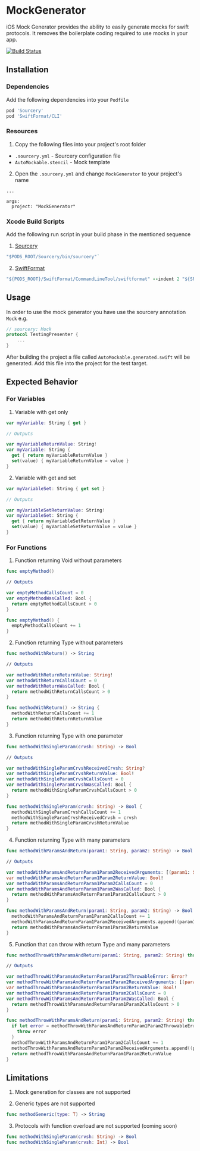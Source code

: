 # MockGenerator 

iOS Mock Generator provides the ability to easily generate mocks for swift protocols. It removes the boilerplate coding required to use mocks in your app.

[![Build Status](https://travis-ci.org/fssilva/MockGenerator.svg?branch=develop)](https://travis-ci.org/fssilva/MockGenerator)

## Installation

### Dependencies
Add the following dependencies into your `Podfile`

```ruby
pod 'Sourcery'
pod 'SwiftFormat/CLI'
```

### Resources
1. Copy the following files into your project's root folder


* `.sourcery.yml` - Sourcery configuration file
* `AutoMockable.stencil` - Mock template

2. Open the `.sourcery.yml` and change `MockGenerator` to your project's name
```
...

args:
  project: "MockGenerator"
```

### Xcode Build Scripts
Add the following run script in your build phase in the mentioned sequence

1. [Sourcery](https://github.com/krzysztofzablocki/Sourcery)
```ruby
"$PODS_ROOT/Sourcery/bin/sourcery"`
```

2. [SwiftFormat](https://github.com/nicklockwood/SwiftFormat)
```ruby
"${PODS_ROOT}/SwiftFormat/CommandLineTool/swiftformat" --indent 2 "${SRCROOT}/AutoMockable.generated.swift"
```

## Usage
In order to use the mock generator you have use the sourcery annotation `Mock` e.g.

```swift
// sourcery: Mock
protocol TestingPresenter {
    ...
}
```

After building the project a file called  `AutoMockable.generated.swift` will be generated. Add this file into the project for the test target.

## Expected Behavior

### For Variables
1. Variable with get only

```swift
var myVariable: String { get }

// Outputs

var myVariableReturnValue: String!
var myVariable: String {
  get { return myVariableReturnValue }
  set(value) { myVariableReturnValue = value }
}
```

2. Variable with get and set
```swift
var myVariableSet: String { get set }

// Outputs

var myVariableSetReturnValue: String!
var myVariableSet: String {
  get { return myVariableSetReturnValue }
  set(value) { myVariableSetReturnValue = value }
}
```

### For Functions

1. Function returning Void without parameters

```swift
func emptyMethod()

// Outputs

var emptyMethodCallsCount = 0
var emptyMethodWasCalled: Bool {
  return emptyMethodCallsCount > 0
}

func emptyMethod() {
  emptyMethodCallsCount += 1
}
```

2. Function returning Type without parameters

```swift
func methodWithReturn() -> String

// Outputs

var methodWithReturnReturnValue: String!
var methodWithReturnCallsCount = 0
var methodWithReturnWasCalled: Bool {
  return methodWithReturnCallsCount > 0
}

func methodWithReturn() -> String {
  methodWithReturnCallsCount += 1
  return methodWithReturnReturnValue
}
```

3. Function returning Type with one parameter

```swift
func methodWithSingleParam(crvsh: String) -> Bool

// Outputs

var methodWithSingleParamCrvshReceivedCrvsh: String?
var methodWithSingleParamCrvshReturnValue: Bool!
var methodWithSingleParamCrvshCallsCount = 0
var methodWithSingleParamCrvshWasCalled: Bool {
  return methodWithSingleParamCrvshCallsCount > 0
}

func methodWithSingleParam(crvsh: String) -> Bool {
  methodWithSingleParamCrvshCallsCount += 1
  methodWithSingleParamCrvshReceivedCrvsh = crvsh
  return methodWithSingleParamCrvshReturnValue
}
```

4. Function returning Type with many parameters

```swift
func methodWithParamsAndReturn(param1: String, param2: String) -> Bool

// Outputs

var methodWithParamsAndReturnParam1Param2ReceivedArguments: [(param1: String, param2: String)] = []
var methodWithParamsAndReturnParam1Param2ReturnValue: Bool!
var methodWithParamsAndReturnParam1Param2CallsCount = 0
var methodWithParamsAndReturnParam1Param2WasCalled: Bool {
  return methodWithParamsAndReturnParam1Param2CallsCount > 0
}

func methodWithParamsAndReturn(param1: String, param2: String) -> Bool {
  methodWithParamsAndReturnParam1Param2CallsCount += 1
  methodWithParamsAndReturnParam1Param2ReceivedArguments.append((param1: param1, param2: param2))
  return methodWithParamsAndReturnParam1Param2ReturnValue
}
```

5. Function that can throw with return Type and many parameters 

```swift
func methodThrowWithParamsAndReturn(param1: String, param2: String) throws -> Bool

// Outputs

var methodThrowWithParamsAndReturnParam1Param2ThrowableError: Error?
var methodThrowWithParamsAndReturnParam1Param2ReceivedArguments: [(param1: String, param2: String)] = []
var methodThrowWithParamsAndReturnParam1Param2ReturnValue: Bool!
var methodThrowWithParamsAndReturnParam1Param2CallsCount = 0
var methodThrowWithParamsAndReturnParam1Param2WasCalled: Bool {
  return methodThrowWithParamsAndReturnParam1Param2CallsCount > 0
}

func methodThrowWithParamsAndReturn(param1: String, param2: String) throws -> Bool {
  if let error = methodThrowWithParamsAndReturnParam1Param2ThrowableError {
    throw error
  }
  methodThrowWithParamsAndReturnParam1Param2CallsCount += 1
  methodThrowWithParamsAndReturnParam1Param2ReceivedArguments.append((param1: param1, param2: param2))
  return methodThrowWithParamsAndReturnParam1Param2ReturnValue
}
```

## Limitations

1. Mock generation for classes are not supported

2. Generic types are not supported
```swift
func methodGeneric(type: T) -> String
```

3. Protocols with function overload are not supported (coming soon)
```swift
func methodWithSingleParam(crvsh: String) -> Bool
func methodWithSingleParam(crvsh: Int) -> Bool
```